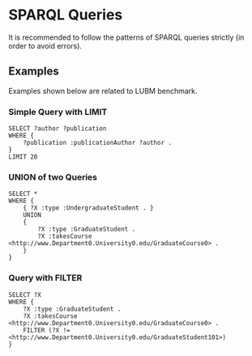 # SPARQL Queries
It is recommended to follow the patterns of SPARQL queries strictly (in order to avoid errors).

## Examples
Examples shown below are related to LUBM benchmark.

### Simple Query with LIMIT
```
SELECT ?author ?publication
WHERE {
	?publication :publicationAuthor ?author .
}
LIMIT 20
```

### UNION of two Queries
```
SELECT *
WHERE {
    { ?X :type :UndergraduateStudent . }
    UNION
    {
        ?X :type :GraduateStudent .
        ?X :takesCourse <http://www.Department0.University0.edu/GraduateCourse0> .
    }
}
```

### Query with FILTER
```
SELECT ?X
WHERE {
    ?X :type :GraduateStudent .
    ?X :takesCourse <http://www.Department0.University0.edu/GraduateCourse0> .
    FILTER (?X != <http://www.Department0.University0.edu/GraduateStudent101>)
}
```